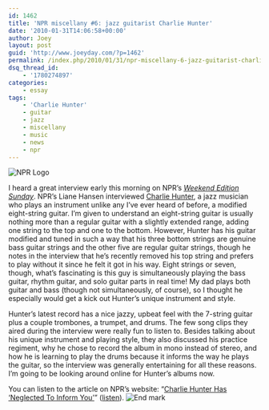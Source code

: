 ```yaml
---
id: 1462
title: 'NPR miscellany #6: jazz guitarist Charlie Hunter'
date: '2010-01-31T14:06:58+00:00'
author: Joey
layout: post
guid: 'http://www.joeyday.com/?p=1462'
permalink: /index.php/2010/01/31/npr-miscellany-6-jazz-guitarist-charlie-hunter/
dsq_thread_id:
    - '1780274897'
categories:
    - essay
tags:
    - 'Charlie Hunter'
    - guitar
    - jazz
    - miscellany
    - music
    - news
    - npr
---
```


![NPR Logo](http://joeyday.com/wp-content/uploads/2008/03/logo_npr_125.gif "NPR Logo")

I heard a great interview early this morning on NPR’s <cite>[Weekend Edition Sunday](http://en.wikipedia.org/wiki/Weekend_Edition)</cite>. NPR’s Liane Hansen interviewed [Charlie Hunter](http://en.wikipedia.org/wiki/Charlie_Hunter), a jazz musician who plays an instrument unlike any I’ve ever heard of before, a modified eight-string guitar. I’m given to understand an eight-string guitar is usually nothing more than a regular guitar with a slightly extended range, adding one string to the top and one to the bottom. However, Hunter has his guitar modified and tuned in such a way that his three bottom strings are genuine bass guitar strings and the other five are regular guitar strings, though he notes in the interview that he’s recently removed his top string and prefers to play without it since he felt it got in his way. Eight strings or seven, though, what’s fascinating is this guy is simultaneously playing the bass guitar, rhythm guitar, and solo guitar parts in real time! My dad plays both guitar and bass (though not simultaneously, of course), so I thought he especially would get a kick out Hunter’s unique instrument and style.

Hunter’s latest record has a nice jazzy, upbeat feel with the 7-string guitar plus a couple trombones, a trumpet, and drums. The few song clips they aired during the interview were really fun to listen to. Besides talking about his unique instrument and playing style, they also discussed his practice regiment, why he chose to record the album in mono instead of stereo, and how he is learning to play the drums because it informs the way he plays the guitar, so the interview was generally entertaining for all these reasons. I’m going to be looking around online for Hunter’s albums now.

You can listen to the article on NPR’s website: “[Charlie Hunter Has ‘Neglected To Inform You’](http://www.npr.org/templates/story/story.php?storyId=123163336)” ([listen](http://www.npr.org/templates/player/mediaPlayer.html?action=1&t=1&islist=false&id=123163336&m=123179149)). ![End mark](http://joeyday.com/wp-content/uploads/2009/08/endmark.png "End mark")